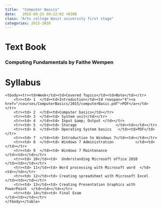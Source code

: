 ```yaml
---
title:  "Computer Basics"
date:   2016-09-25 00:22:02 +0300
class: "Arts college Wasit university first stage"
categories: 2015-2016
---
```


<h1 class="page-header">Text Book</h1>
<h3>Computing Fundamentals by Faithe Wempen</h3>
<h1 class="page-header">Syllabus</h1>
<table class="table table-bordered table-hover table-responsive">

	<tbody><tr><td>Week</td><td>Covered Topics</td><td>Note</td></tr>
		<tr><td> 1	</td><td>Introduction</td><td rowspan="4"><a href="/courses/ComputerBasics/2015/computerBasic.pdf">PDF</a></td></tr>
		<tr><td> 2	</td><td>Computer basics</td></tr>
		<tr><td> 3	</td><td> System unit</td></tr>
		<tr><td> 4	</td><td> Input &amp; Output </td></tr>
		<tr><td> 5	</td><td> Storage                  </td><td></td></tr>
		<tr><td> 6	</td><td> Operating System basics   </td><td>PDF</td></tr>
		<tr><td> 7	</td><td> Introduction to Windows 7</td><td></td></tr>
		<tr><td> 8	</td><td> Windows 7 Administration          </td><td></td></tr>
		<tr><td> 9	</td><td> Windows 7 Maintenance                        </td><td></td></tr>
		<tr><td> 10</td><td>  Understanding Microsoft office 2010                   </td><td></td></tr>
		<tr><td> 11</td><td> Word processing with Microsoft word  </td><td></td></tr>
		<tr><td> 12</td><td> Creating spreadsheet with Microsoft Excel   </td><td></td></tr>
		<tr><td> 13</td><td> Creating Presentation Graphics with PowerPoint  </td><td></td></tr>
		<tr><td> 14</td><td> Final Exam                                </td><td></td></tr>
	</tbody></table>

